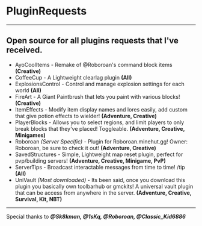 # PluginRequests
----------------------------------------------------------------
Open source for all plugins requests that I've received.
----------------------------------------------------------------
 - AyoCoolItems - Remake of @Roboroan's command block items **(Creative)**
 - CoffeeCup - A Lightweight clearlag plugin **(All)**
 - ExplosionsControl - Control and manage explosion settings for each world **(All)**
 - FireArt - A Giant Paintbrush that lets you paint with various blocks! **(Creative)**
 - ItemEffects - Modify item display names and lores easily, add custom that give potion effects to wielder! **(Adventure, Creative)**
 - PlayerBlocks - Allows you to select regions, and limit players to only break blocks that they've placed! Toggleable. **(Adventure, Creative, Minigames)**
 - Roboroan *(Server Specific)* - Plugin for Roboroan.minehut.gg! Owner: Roboroan, be sure to check it out! **(Adventure, Creative)**
 - SavedStructures - Simple, Lightweight map reset plugin, perfect for pvp/building servers! **(Adventure, Creative, Minigame, PvP)**
 - ServerTips - Broadcast interactable messages from time to time! /tip **(All)**
 - UniVault *(Most downloaded)* - Its been said, once you download this plugin you basically own toolbarhub or gmckits! A universal vault plugin that can be access from anywhere in the server. **(Adventure, Creative, Survival, Kit, NBT)**
----------------------------------------------------------------
Special thanks to ___@Sk8kman, @1sKq, @Roboroan, @Classic_Kid6886___
